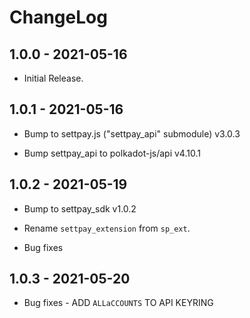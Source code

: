 # ChangeLog

## 1.0.0 - 2021-05-16

- Initial Release.


## 1.0.1 - 2021-05-16

- Bump to settpay.js ("settpay_api" submodule) v3.0.3

- Bump settpay_api to polkadot-js/api v4.10.1

## 1.0.2 - 2021-05-19

- Bump to settpay_sdk v1.0.2

- Rename `settpay_extension` from `sp_ext`.

- Bug fixes

## 1.0.3 - 2021-05-20

- Bug fixes - ADD `ALLaCCOUNTS` TO API KEYRING
